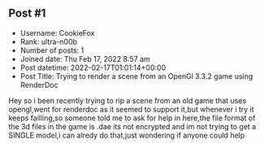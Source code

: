 ## Post #1
- Username: CookieFox
- Rank: ultra-n00b
- Number of posts: 1
- Joined date: Thu Feb 17, 2022 8:57 am
- Post datetime: 2022-02-17T01:01:14+00:00
- Post Title: Trying to render a scene from an OpenGl 3.3.2 game using RenderDoc

Hey so i been recently trying to rip a scene from an old game that uses opengl,went for renderdoc as it seemed to support it,but whenever i try it keeps failling,so someone told me to ask for help in here,the file format of the 3d files in the game is .dae its not encrypted and im not trying to get a SINGLE model,i can alredy do that,just wondering if anyone could help
